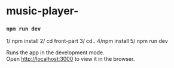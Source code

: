 # music-player-


### `npm run dev `

1/ npm install 
2/ cd front-part
3/ cd..
4/npm install
5/ npm run dev 

Runs the app in the development mode.<br>
Open [http://localhost:3000](http://localhost:3000) to view it in the browser.